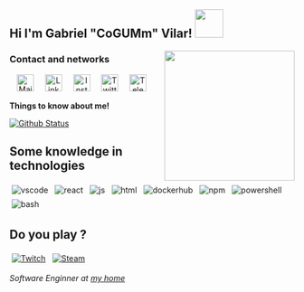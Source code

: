 <h2>Hi I'm Gabriel "CoGUMm" Vilar! <img src="https://media.giphy.com/media/12oufCB0MyZ1Go/giphy.gif" width="50"></h2>
<img align='right' src="https://media.giphy.com/media/M9gbBd9nbDrOTu1Mqx/giphy.gif" width="230">

### Contact and networks
<p align="center">
  <a href="mailto:gabriel@cogumm.net" target="_blank"><img src="http://labs.cogumm.net/githubassets/my_svgs/gmail.svg" width="30px" alt="Mail"></a> &nbsp; &nbsp;
  <a href="https://www.linkedin.com/in/cogumm/" target="_blank"><img src="http://labs.cogumm.net/githubassets/my_svgs/linkedin.svg" width="30px" alt="LinkedIn"></a> &nbsp; &nbsp;
  <a href="https://instagram.com/cogumm" target="_blank"><img src="http://labs.cogumm.net/githubassets/my_svgs/instagram.svg" width="30px" alt="Instagram"></a> &nbsp; &nbsp;
  <a href="https://twitter.com/cogumm" target="_blank"><img src="http://labs.cogumm.net/githubassets/my_svgs/twitter.svg" width="30px" alt="Twitter"></a> &nbsp; &nbsp;
  <a href="https://t.me/cogumm" target="_blank"><img src="http://labs.cogumm.net/githubassets/my_svgs/telegram.svg" width="30px" alt="Telegram"></a> &nbsp; &nbsp;
</p>

<summary><b>Things to know about me!</b> </summary>


  [![Github Status](https://github-readme-stats.vercel.app/api?username=cogumm&show_icons=true&title_color=fff&icon_color=79ff97&text_color=9f9f9f&bg_color=151515)](https://github.com/cogumm/cogumm)


## Some knowledge in technologies

<img src="http://labs.cogumm.net/githubassets/svg/dev/tools/visualstudio_code.svg" alt="vscode" style="vertical-align:top; margin:4px"> <img src="http://labs.cogumm.net/githubassets/svg/dev/frameworks/react.svg" alt="react" style="vertical-align:top; margin:4px"> <img src="http://labs.cogumm.net/githubassets/svg/dev/languages/js.svg" alt="js" style="vertical-align:top; margin:4px"> <img src="http://labs.cogumm.net/githubassets/svg/dev/languages/html.svg" alt="html" style="vertical-align:top; margin:4px"> <img src="http://labs.cogumm.net/githubassets/svg/dev/services/dockerhub.svg" alt="dockerhub" style="vertical-align:top; margin:4px"> <img src="http://labs.cogumm.net/githubassets/svg/dev/services/npm.svg" alt="npm" style="vertical-align:top; margin:4px"> <img src="http://labs.cogumm.net/githubassets/svg/dev/tools/powershell.svg" alt="powershell" style="vertical-align:top; margin:4px"> <img src="http://labs.cogumm.net/githubassets/svg/dev/tools/bash.svg" alt="bash" style="vertical-align:top; margin:4px">


## Do you play ?
<a href="https://www.twitch.tv/xcogumm" target="_blank"><img src="http://labs.cogumm.net/githubassets/svg/streaming/twitch.svg" style="vertical-align:top; margin:4px" alt="Twitch"></a>
<a href="http://steamcommunity.com/id/cogumm/" target="_blank"><img src="http://labs.cogumm.net/githubassets/svg/social/steam.svg" style="vertical-align:top; margin:4px" alt="Steam"></a>

<p>
    <em>
        Software Enginner at <a href="http://cogumm.net">my home</a><br />
    </em>
</p>
